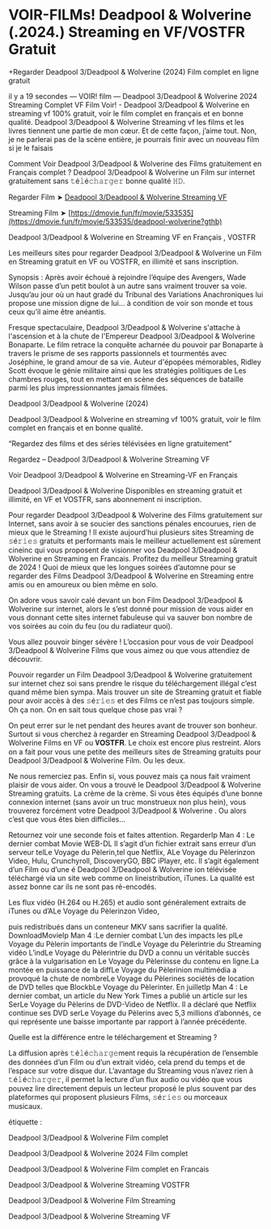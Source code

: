 # VOIR-FILMs! Deadpool & Wolverine (.2024.) Streaming en VF/VOSTFR Gratuit

+Regarder Deadpool 3/Deadpool & Wolverine (2024) Film complet en ligne gratuit

il y a 19 secondes — VOIR! film — Deadpool 3/Deadpool & Wolverine 2024 Streaming Complet VF Film Voir! - Deadpool 3/Deadpool & Wolverine en streaming vf 100% gratuit, voir le film complet en français et en bonne qualité. Deadpool 3/Deadpool & Wolverine Streaming vf les films et les livres tiennent une partie de mon cœur. Et de cette façon, j’aime tout. Non, je ne parlerai pas de la scène entière, je pourrais finir avec un nouveau film si je le faisais

Comment Voir Deadpool 3/Deadpool & Wolverine des Films gratuitement en Français complet ? Deadpool 3/Deadpool & Wolverine un Film sur internet gratuitement sans 𝚝é𝚕é𝚌𝚑𝚊𝚛𝚐𝚎𝚛 bonne qualité 𝙷𝙳.

Regarder Film ➤ [Deadpool 3/Deadpool & Wolverine Streaming VF](https://dmovie.fun/fr/movie/533535/deadpool-wolverine?gthb)

Streaming Film ➤ [https://dmovie.fun/fr/movie/533535](https://dmovie.fun/fr/movie/533535/deadpool-wolverine?gthb)

Deadpool 3/Deadpool & Wolverine en Streaming VF en Français , VOSTFR

Les meilleurs sites pour regarder Deadpool 3/Deadpool & Wolverine un Film en Streaming gratuit en VF ou VOSTFR, en illimité et sans inscription.

Synopsis : Après avoir échoué à rejoindre l’équipe des Avengers, Wade Wilson passe d’un petit boulot à un autre sans vraiment trouver sa voie. Jusqu’au jour où un haut gradé du Tribunal des Variations Anachroniques lui propose une mission digne de lui… à condition de voir son monde et tous ceux qu’il aime être anéantis.

Fresque spectaculaire, Deadpool 3/Deadpool & Wolverine s'attache à l'ascension et à la chute de l'Empereur Deadpool 3/Deadpool & Wolverine Bonaparte. Le film retrace la conquête acharnée du pouvoir par Bonaparte à travers le prisme de ses rapports passionnels et tourmentés avec Joséphine, le grand amour de sa vie. Auteur d'épopées mémorables, Ridley Scott évoque le génie militaire ainsi que les stratégies politiques de Les chambres rouges, tout en mettant en scène des séquences de bataille parmi les plus impressionnantes jamais filmées.

Deadpool 3/Deadpool & Wolverine (2024)

Deadpool 3/Deadpool & Wolverine en streaming vf 100% gratuit, voir le film complet en français et en bonne qualité.

“Regardez des films et des séries télévisées en ligne gratuitement”

Regardez – Deadpool 3/Deadpool & Wolverine Streaming VF

Voir Deadpool 3/Deadpool & Wolverine en Streaming-VF en Français

Deadpool 3/Deadpool & Wolverine Disponibles en streaming gratuit et illimité, en VF et VOSTFR, sans abonnement ni inscription.

Pour regarder Deadpool 3/Deadpool & Wolverine des Films gratuitement sur Internet, sans avoir à se soucier des sanctions pénales encourues, rien de mieux que le Streaming ! Il existe aujourd’hui plusieurs sites Streaming de 𝚜é𝚛𝚒𝚎𝚜 gratuits et performants mais le meilleur actuellement est sûrement cineinc qui vous proposent de visionner vos Deadpool 3/Deadpool & Wolverine en Streaming en Francais. Profitez du meilleur Streaming gratuit de 2024 ! Quoi de mieux que les longues soirées d’automne pour se regarder des Films Deadpool 3/Deadpool & Wolverine en Streaming entre amis ou en amoureux ou bien même en solo.

On adore vous savoir calé devant un bon Film Deadpool 3/Deadpool & Wolverine sur internet, alors le s’est donné pour mission de vous aider en vous donnant cette sites internet fabuleuse qui va sauver bon nombre de vos soirées au coin du feu (ou du radiateur quoi).

Vous allez pouvoir binger sévère ! L’occasion pour vous de voir Deadpool 3/Deadpool & Wolverine Films que vous aimez ou que vous attendiez de découvrir.

Pouvoir regarder un Film Deadpool 3/Deadpool & Wolverine gratuitement sur internet chez soi sans prendre le risque du téléchargement illégal c’est quand même bien sympa. Mais trouver un site de Streaming gratuit et fiable pour avoir accès à des 𝚜é𝚛𝚒𝚎𝚜 et des Films ce n’est pas toujours simple. Oh ça non. On en sait tous quelque chose pas vrai ?

On peut errer sur le net pendant des heures avant de trouver son bonheur. Surtout si vous cherchez à regarder en Streaming Deadpool 3/Deadpool & Wolverine Films en VF ou 𝐕𝐎𝐒𝐓𝐅𝐑. Le choix est encore plus restreint. Alors on a fait pour vous une petite des meilleurs sites de Streaming gratuits pour Deadpool 3/Deadpool & Wolverine Film. Ou les deux.

Ne nous remerciez pas. Enfin si, vous pouvez mais ça nous fait vraiment plaisir de vous aider. On vous a trouvé le Deadpool 3/Deadpool & Wolverine Streaming gratuits. La crème de la crème. Si vous êtes équipés d’une bonne connexion internet (sans avoir un truc monstrueux non plus hein), vous trouverez forcément votre Deadpool 3/Deadpool & Wolverine . Ou alors c’est que vous êtes bien difficiles…

Retournez voir une seconde fois et faites attention. RegarderIp Man 4 : Le dernier combat Movie WEB-DL Il s’agit d’un fichier extrait sans erreur d’un serveur telLe Voyage du Pèlerin,tel que Netflix, ALe Voyage du Pèlerinzon Video, Hulu, Crunchyroll, DiscoveryGO, BBC iPlayer, etc. Il s’agit également d’un Film ou d’une é Deadpool 3/Deadpool & Wolverine ion télévisée téléchargé via un site web comme on lineistribution, iTunes. La qualité est assez bonne car ils ne sont pas ré-encodés.

Les flux vidéo (H.264 ou H.265) et audio sont généralement extraits de iTunes ou d’ALe Voyage du Pèlerinzon Video,

puis redistribués dans un conteneur MKV sans sacrifier la qualité. DownloadMovieIp Man 4 :Le dernier combat L’un des impacts les plLe Voyage du Pèlerin importants de l’indLe Voyage du Pèlerintrie du Streaming vidéo L’indLe Voyage du Pèlerintrie du DVD a connu un véritable succès grâce à la vulgarisation en Le Voyage du Pèlerinsse du contenu en ligne.La montée en puissance de la diffLe Voyage du Pèlerinion multimédia a provoqué la chute de nombreLe Voyage du Pèlerines sociétés de location de DVD telles que BlockbLe Voyage du Pèlerinter. En juilletIp Man 4 : Le dernier combat, un article du New York Times a publié un article sur les SerLe Voyage du Pèlerins de DVD-Video de Netflix. Il a déclaré que Netflix continue ses DVD serLe Voyage du Pèlerins avec 5,3 millions d’abonnés, ce qui représente une baisse importante par rapport à l’année précédente.

Quelle est la différence entre le téléchargement et Streaming ?

La diffusion après 𝚝é𝚕é𝚌𝚑𝚊𝚛𝚐𝚎ment requis la récupération de l’ensemble des données d’un Film ou d’un extrait vidéo, cela prend du temps et de l’espace sur votre disque dur. L’avantage du Streaming vous n’avez rien à 𝚝é𝚕é𝚌𝚑𝚊𝚛𝚐𝚎𝚛, il permet la lecture d’un flux audio ou vidéo que vous pouvez lire directement depuis un lecteur proposé le plus souvent par des plateformes qui proposent plusieurs Films, 𝚜é𝚛𝚒𝚎𝚜 ou morceaux musicaux.

étiquette :

Deadpool 3/Deadpool & Wolverine Film complet

Deadpool 3/Deadpool & Wolverine 2024 Film complet

Deadpool 3/Deadpool & Wolverine Film complet en Francais

Deadpool 3/Deadpool & Wolverine Streaming VOSTFR

Deadpool 3/Deadpool & Wolverine Film Streaming

Deadpool 3/Deadpool & Wolverine Streaming VF

